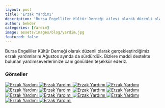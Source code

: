 ```yaml
---
layout: post
title: 'Erzak Yardımı'
description: 'Bursa Engelliler Kültür Derneği ailesi olarak düzenli olarak gerçekleştirdiğimiz erzak yardımlarını Eylül ayında da sürdürdük.'
author: bekder
categories: [Yardım]
image: assets/images/blog/yardim.jpg
featured: false
---
```


Bursa Engelliler Kültür Derneği olarak düzenli olarak gerçekleştirdiğimiz erzak yardımlarını Ağustos ayında da sürdürdük. Bizlere maddi destekte bulunan yardımseverlerimize canı gönülden teşekkür ederiz.

### Görseller

<a href="/assets/images/blog/erzak-yardimi-agustos-2020-1.jpg" data-lightbox="erzak-yardimi-agustos-2020" data-title="Erzak Yardımı">
    <img src="/assets/images/blog/erzak-yardimi-agustos-2020-1.jpg" alt="Erzak Yardımı" />
</a>

<a href="/assets/images/blog/erzak-yardimi-agustos-2020-2.jpg" data-lightbox="erzak-yardimi-agustos-2020" data-title="Erzak Yardımı">
    <img src="/assets/images/blog/erzak-yardimi-agustos-2020-2.jpg" alt="Erzak Yardımı" />
</a>

<a href="/assets/images/blog/erzak-yardimi-agustos-2020-3.jpg" data-lightbox="erzak-yardimi-agustos-2020" data-title="Erzak Yardımı">
    <img src="/assets/images/blog/erzak-yardimi-agustos-2020-3.jpg" alt="Erzak Yardımı" />
</a>

<a href="/assets/images/blog/erzak-yardimi-agustos-2020-4.jpg" data-lightbox="erzak-yardimi-agustos-2020" data-title="Erzak Yardımı">
    <img src="/assets/images/blog/erzak-yardimi-agustos-2020-4.jpg" alt="Erzak Yardımı" />
</a>

<a href="/assets/images/blog/erzak-yardimi-agustos-2020-5.jpg" data-lightbox="erzak-yardimi-agustos-2020" data-title="Erzak Yardımı">
    <img src="/assets/images/blog/erzak-yardimi-agustos-2020-5.jpg" alt="Erzak Yardımı" />
</a>

<a href="/assets/images/blog/erzak-yardimi-agustos-2020-6.jpg" data-lightbox="erzak-yardimi-agustos-2020" data-title="Erzak Yardımı">
    <img src="/assets/images/blog/erzak-yardimi-agustos-2020-6.jpg" alt="Erzak Yardımı" />
</a>

<a href="/assets/images/blog/erzak-yardimi-agustos-2020-7.jpg" data-lightbox="erzak-yardimi-agustos-2020" data-title="Erzak Yardımı">
    <img src="/assets/images/blog/erzak-yardimi-agustos-2020-7.jpg" alt="Erzak Yardımı" />
</a>

<a href="/assets/images/blog/erzak-yardimi-agustos-2020-8.jpg" data-lightbox="erzak-yardimi-agustos-2020" data-title="Erzak Yardımı">
    <img src="/assets/images/blog/erzak-yardimi-agustos-2020-8.jpg" alt="Erzak Yardımı" />
</a>

<a href="/assets/images/blog/erzak-yardimi-agustos-2020-9.jpg" data-lightbox="erzak-yardimi-agustos-2020" data-title="Erzak Yardımı">
    <img src="/assets/images/blog/erzak-yardimi-agustos-2020-9.jpg" alt="Erzak Yardımı" />
</a>

<a href="/assets/images/blog/erzak-yardimi-agustos-2020-10.jpg" data-lightbox="erzak-yardimi-agustos-2020" data-title="Erzak Yardımı">
    <img src="/assets/images/blog/erzak-yardimi-agustos-2020-10.jpg" alt="Erzak Yardımı" />
</a>

<a href="/assets/images/blog/erzak-yardimi-agustos-2020-11.jpg" data-lightbox="erzak-yardimi-agustos-2020" data-title="Erzak Yardımı">
    <img src="/assets/images/blog/erzak-yardimi-agustos-2020-11.jpg" alt="Erzak Yardımı" />
</a>

<a href="/assets/images/blog/erzak-yardimi-agustos-2020-12.jpg" data-lightbox="erzak-yardimi-agustos-2020" data-title="Erzak Yardımı">
    <img src="/assets/images/blog/erzak-yardimi-agustos-2020-12.jpg" alt="Erzak Yardımı" />
</a>

<a href="/assets/images/blog/erzak-yardimi-agustos-2020-13.jpg" data-lightbox="erzak-yardimi-agustos-2020" data-title="Erzak Yardımı">
    <img src="/assets/images/blog/erzak-yardimi-agustos-2020-13.jpg" alt="Erzak Yardımı" />
</a>

<a href="/assets/images/blog/erzak-yardimi-agustos-2020-14.jpg" data-lightbox="erzak-yardimi-agustos-2020" data-title="Erzak Yardımı">
    <img src="/assets/images/blog/erzak-yardimi-agustos-2020-14.jpg" alt="Erzak Yardımı" />
</a>
